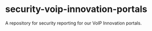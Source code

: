 # security-voip-innovation-portals
A repository for security reporting for our VoIP Innovation portals.
